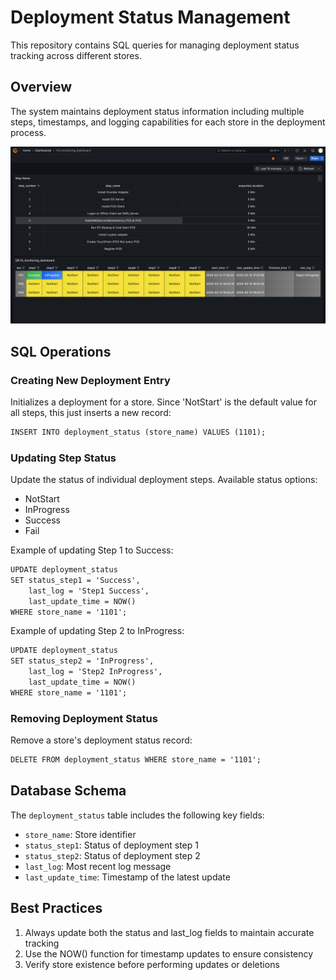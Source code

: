 # Deployment Status Management

This repository contains SQL queries for managing deployment status tracking across different stores.

## Overview

The system maintains deployment status information including multiple steps, timestamps, and logging capabilities for each store in the deployment process.

![Deployment Status Dashboard](screenshort/dashboard.png)

## SQL Operations

### Creating New Deployment Entry

Initializes a deployment for a store. Since 'NotStart' is the default value for all steps, this just inserts a new record:

~~~markdown
INSERT INTO deployment_status (store_name) VALUES (1101);
~~~

### Updating Step Status

Update the status of individual deployment steps. Available status options:
- NotStart
- InProgress
- Success
- Fail

Example of updating Step 1 to Success:

~~~markdown
UPDATE deployment_status
SET status_step1 = 'Success',
    last_log = 'Step1 Success',
    last_update_time = NOW()
WHERE store_name = '1101';
~~~

Example of updating Step 2 to InProgress:

~~~markdown
UPDATE deployment_status
SET status_step2 = 'InProgress',
    last_log = 'Step2 InProgress',
    last_update_time = NOW()
WHERE store_name = '1101';
~~~

### Removing Deployment Status

Remove a store's deployment status record:

~~~markdown
DELETE FROM deployment_status WHERE store_name = '1101';
~~~

## Database Schema

The `deployment_status` table includes the following key fields:
- `store_name`: Store identifier
- `status_step1`: Status of deployment step 1
- `status_step2`: Status of deployment step 2
- `last_log`: Most recent log message
- `last_update_time`: Timestamp of the latest update

## Best Practices

1. Always update both the status and last_log fields to maintain accurate tracking
2. Use the NOW() function for timestamp updates to ensure consistency
3. Verify store existence before performing updates or deletions